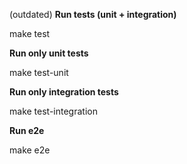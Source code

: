 (outdated)
**Run tests (unit + integration)**

make test

**Run only unit tests**

make test-unit

**Run only integration tests**

make test-integration

**Run e2e**

make e2e